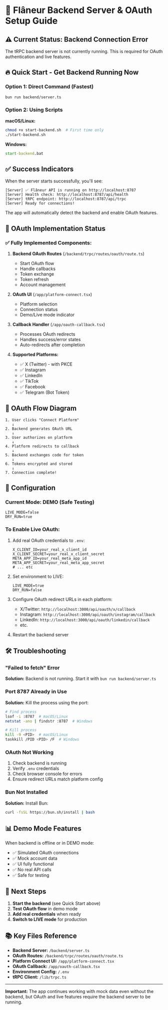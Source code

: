 # 🚀 Flâneur Backend Server & OAuth Setup Guide

## ⚠️ Current Status: Backend Connection Error

The tRPC backend server is not currently running. This is required for OAuth authentication and live features.

## 🔥 Quick Start - Get Backend Running Now

### Option 1: Direct Command (Fastest)
```bash
bun run backend/server.ts
```

### Option 2: Using Scripts

**macOS/Linux:**
```bash
chmod +x start-backend.sh  # First time only
./start-backend.sh
```

**Windows:**
```cmd
start-backend.bat
```

## ✅ Success Indicators

When the server starts successfully, you'll see:
```
[Server] ✅ Flâneur API is running on http://localhost:8787
[Server] Health check: http://localhost:8787/api/health
[Server] tRPC endpoint: http://localhost:8787/api/trpc
[Server] Ready for connections!
```

The app will automatically detect the backend and enable OAuth features.

## 🔐 OAuth Implementation Status

### ✅ Fully Implemented Components:

1. **Backend OAuth Routes** (`/backend/trpc/routes/oauth/route.ts`)
   - Start OAuth flow
   - Handle callbacks
   - Token exchange
   - Token refresh
   - Account management

2. **OAuth UI** (`/app/platform-connect.tsx`)
   - Platform selection
   - Connection status
   - Demo/Live mode indicator

3. **Callback Handler** (`/app/oauth-callback.tsx`)
   - Processes OAuth redirects
   - Handles success/error states
   - Auto-redirects after completion

4. **Supported Platforms:**
   - ✅ X (Twitter) - with PKCE
   - ✅ Instagram
   - ✅ LinkedIn
   - ✅ TikTok
   - ✅ Facebook
   - ✅ Telegram (Bot Token)

## 🎯 OAuth Flow Diagram

```
1. User clicks "Connect Platform"
   ↓
2. Backend generates OAuth URL
   ↓
3. User authorizes on platform
   ↓
4. Platform redirects to callback
   ↓
5. Backend exchanges code for token
   ↓
6. Tokens encrypted and stored
   ↓
7. Connection complete!
```

## 🔧 Configuration

### Current Mode: DEMO (Safe Testing)
```env
LIVE_MODE=false
DRY_RUN=true
```

### To Enable Live OAuth:
1. Add real OAuth credentials to `.env`:
   ```env
   X_CLIENT_ID=your_real_x_client_id
   X_CLIENT_SECRET=your_real_x_client_secret
   META_APP_ID=your_real_meta_app_id
   META_APP_SECRET=your_real_meta_app_secret
   # ... etc
   ```

2. Set environment to LIVE:
   ```env
   LIVE_MODE=true
   DRY_RUN=false
   ```

3. Configure OAuth redirect URLs in each platform:
   - X/Twitter: `http://localhost:3000/api/oauth/x/callback`
   - Instagram: `http://localhost:3000/api/oauth/instagram/callback`
   - LinkedIn: `http://localhost:3000/api/oauth/linkedin/callback`
   - etc.

4. Restart the backend server

## 🛠️ Troubleshooting

### "Failed to fetch" Error
**Solution:** Backend is not running. Start it with `bun run backend/server.ts`

### Port 8787 Already in Use
**Solution:** Kill the process using the port:
```bash
# Find process
lsof -i :8787  # macOS/Linux
netstat -ano | findstr :8787  # Windows

# Kill process
kill -9 <PID>  # macOS/Linux
taskkill /PID <PID> /F  # Windows
```

### OAuth Not Working
1. Check backend is running
2. Verify `.env` credentials
3. Check browser console for errors
4. Ensure redirect URLs match platform config

### Bun Not Installed
**Solution:** Install Bun:
```bash
curl -fsSL https://bun.sh/install | bash
```

## 📊 Demo Mode Features

When backend is offline or in DEMO mode:
- ✅ Simulated OAuth connections
- ✅ Mock account data
- ✅ UI fully functional
- ✅ No real API calls
- ✅ Safe for testing

## 🚀 Next Steps

1. **Start the backend** (see Quick Start above)
2. **Test OAuth flow** in demo mode
3. **Add real credentials** when ready
4. **Switch to LIVE mode** for production

## 📚 Key Files Reference

- **Backend Server:** `/backend/server.ts`
- **OAuth Routes:** `/backend/trpc/routes/oauth/route.ts`
- **Platform Connect UI:** `/app/platform-connect.tsx`
- **OAuth Callback:** `/app/oauth-callback.tsx`
- **Environment Config:** `/.env`
- **tRPC Client:** `/lib/trpc.ts`

---

**Important:** The app continues working with mock data even without the backend, but OAuth and live features require the backend server to be running.